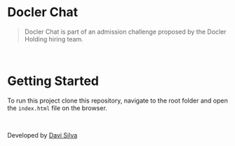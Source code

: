 # Docler Chat

> Docler Chat is part of an admission challenge proposed by the Docler Holding hiring team.

<br />

# Getting Started

To run this project clone this repository, navigate to the root folder and open the `index.html` file on the browser.

<br />

Developed by [Davi Silva](https://github.com/Davi-Silva)
